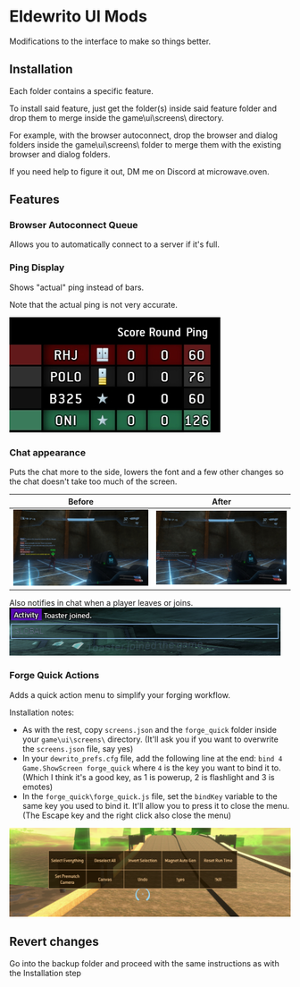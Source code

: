 # Eldewrito UI Mods

Modifications to the interface to make so things better.



## Installation

Each folder contains a specific feature.

To install said feature, just get the folder(s) inside said feature folder and drop them to merge inside the game\ui\screens\ directory.

For example, with the browser autoconnect, drop the browser and dialog folders inside the game\ui\screens\ folder to merge them with the existing browser and dialog folders.

If you need help to figure it out, DM me on Discord at microwave.oven.



## Features


### Browser Autoconnect Queue

Allows you to automatically connect to a server if it's full.


### Ping Display

Shows "actual" ping instead of bars.

Note that the actual ping is not very accurate.

![ping](resources/ping.png)


### Chat appearance

Puts the chat more to the side, lowers the font and a few other changes so the chat doesn't take too much of the screen.

| Before                               | After                              |
| ------------------------------------ | ---------------------------------- |
| ![before](resources/chat_before.jpg) | ![after](resources/chat_after.jpg) |


Also notifies in chat when a player leaves or joins.
![notif](resources/notif.png)



### Forge Quick Actions

Adds a quick action menu to simplify your forging workflow.

Installation notes:

- As with the rest, copy `screens.json` and the `forge_quick` folder inside your `game\ui\screens\` directory. (It'll ask you if you want to overwrite the `screens.json` file, say yes)
- In your `dewrito_prefs.cfg` file, add the following line at the end: `bind 4 Game.ShowScreen forge_quick` where `4` is the key you want to bind it to. (Which I think it's a good key, as 1 is powerup, 2 is flashlight and 3 is emotes)
- In the `forge_quick\forge_quick.js` file, set the `bindKey` variable to the same key you used to bind it. It'll allow you to press it to close the menu. (The Escape key and the right click also close the menu)

![forge_quick_actions](resources/forge_quick_actions.png)



## Revert changes

Go into the backup folder and proceed with the same instructions as with the Installation step